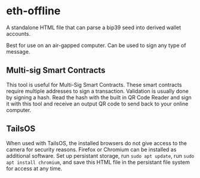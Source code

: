 # eth-offline

A standalone HTML file that can parse a bip39 seed into derived wallet accounts.

Best for use on an air-gapped computer. Can be used to sign any type of message.

## Multi-sig Smart Contracts

This tool is useful for Multi-Sig Smart Contracts. These smart contracts require multiple addresses to sign a transaction. Validation is usually done by signing a hash.
Read the hash with the built in QR Code Reader and sign it with this tool and receive an output QR code to send back to your online computer.

## TailsOS

When used with TailsOS, the installed browsers do not give access to the camera for security reasons. Firefox or Chromium can be installed as additional software.
Set up persistant storage, run `sudo apt update`, run `sudo apt install chromium`, and save this HTML file in the persistant file system for access at any time.
